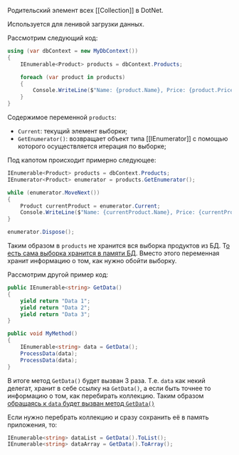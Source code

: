 Родительский элемент всех [[Collection]] в DotNet.

Используется для ленивой загрузки данных.

Рассмотрим следующий код:

```csharp
using (var dbContext = new MyDbContext())
{
    IEnumerable<Product> products = dbContext.Products;

    foreach (var product in products)
    {
        Console.WriteLine($"Name: {product.Name}, Price: {product.Price}");
    }
}
```

Содержимое переменной ``products``:

- ``Current``: текущий элемент выборки;
- ``GetEnumerator()``: возвращает объект типа [[IEnumerator]] с помощью которого осуществляется итерация по выборке;

Под капотом происходит примерно следующее:
```csharp
IEnumerable<Product> products = dbContext.Products;
IEnumerator<Product> enumerator = products.GetEnumerator();

while (enumerator.MoveNext())
{
    Product currentProduct = enumerator.Current;
    Console.WriteLine($"Name: {currentProduct.Name}, Price: {currentProduct.Price}");
}

enumerator.Dispose();
```

Таким образом в ``products`` не хранится вся выборка продуктов из БД. Т<u>о есть сама выборка хранится в памяти БД</u>. Вместо этого переменная хранит информацию о том, как нужно обойти выборку. 


Рассмотрим другой пример код:
```csharp
public IEnumerable<string> GetData()  
{  
	yield return "Data 1";  
	yield return "Data 2";  
	yield return "Data 3";  
}

public void MyMethod()  
{  
	IEnumerable<string> data = GetData();  
	ProcessData(data);  
	ProcessData(data);  
}
```
В итоге метод ``GetData()`` будет вызван 3 раза. Т.е. ``data`` как некий делегат, хранит в себе ссылку на ``GetData()``, а если быть точнее то информацию о том, как перебирать коллекцию. Таким образом <u>обращаясь к ``data`` будет вызван метод ``GetData()``</u>

Если нужно перебрать коллекцию и сразу сохранить её в память приложения, то:

```csharp
IEnumerable<string> dataList = GetData().ToList();
IEnumerable<string> dataArray = GetData().ToArray();  
```